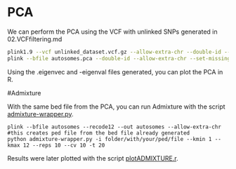 # PCA

We can perform the PCA using the VCF with unlinked SNPs generated in 02.VCFfiltering.md

```bash
plink1.9 --vcf unlinked_dataset.vcf.gz --allow-extra-chr --double-id --make-bed --out autosomes.pca
plink --bfile autosomes.pca --double-id --allow-extra-chr --set-missing-var-ids @:# --make-bed --pca --out complete_autosomes.eigen.pca
```
Using the .eigenvec and -eigenval files generated, you can plot the PCA in R.


#Admixture

With the same bed file from the PCA, you can run Admixture with the script [admixture-wrapper.py](https://github.com/dportik/admixture-wrapper).

```
plink --bfile autosomes --recode12 --out autosomes --allow-extra-chr #this creates ped file from the bed file already generated
python admixture-wrapper.py -i folder/with/your/ped/file --kmin 1 --kmax 12 --reps 10 --cv 10 -t 20
```
Results were later plotted with the script [plotADMIXTURE.r](https://github.com/speciationgenomics/scripts/blob/master/plotADMIXTURE.r).
